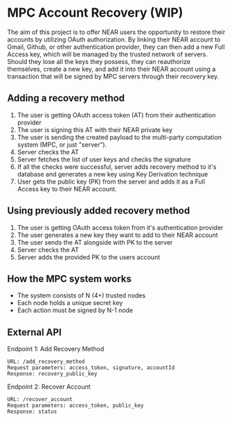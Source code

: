 # MPC Account Recovery (WIP)
The aim of this project is to offer NEAR users the opportunity to restore their accounts by utilizing OAuth authorization. By linking their NEAR account to Gmail, Github, or other authentication provider, they can then add a new Full Access key, which will be managed by the trusted network of servers. Should they lose all the keys they possess, they can reauthorize themselves, create a new key, and add it into their NEAR account using a transaction that will be signed by MPC servers through their recovery key.

## Adding a recovery method
1. The user is getting OAuth access token (AT) from their authentication provider
2. The user is signing this AT with their NEAR private key
3. The user is sending the created payload to the multi-party computation system (MPC, or just "server").
4. Server checks the AT
5. Server fetches the list of user keys and checks the signature
6. If all the checks were successful, server adds recovery method to it's database and generates a new key using Key Derivation technique
7. User gets the public key (PK) from the server and adds it as a Full Access key to their NEAR account.


## Using previously added recovery method
1. The user is getting OAuth access token from it's authentication provider
2. The user generates a new key they want to add to their NEAR account
3. The user sends the AT alongside with PK to the server
4. Server checks the AT
5. Server adds the provided PK to the users account

## How the MPC system works
- The system consists of N (4+) trusted nodes
- Each node holds a unique secret key
- Each action must be signed by N-1 node

## External API
Endpoint 1: Add Recovery Method

    URL: /add_recovery_method
    Request parameters: access_token, signature, accountId
    Response: recovery_public_key

Endpoint 2: Recover Account

    URL: /recover_account
    Request parameters: access_token, public_key
    Response: status